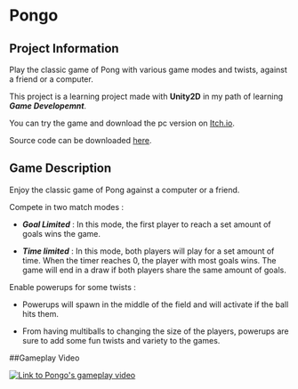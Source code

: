 # Pongo

## Project Information 

 Play the classic game of Pong with various game modes and twists, against a friend or a computer.
 
 This project is a learning project made with **Unity2D** in my path of learning ***Game Developemnt***.
 
 You can try the game and download the pc version on [Itch.io](https://kamelmahjoub.itch.io/pongo).
 
 Source code can be downloaded [here](https://github.com/KamelMahjoub/Pongo/releases).

## Game Description
 
 Enjoy the classic game of Pong against a computer or a friend.
 
 Compete in two match modes : 
 
  - ***Goal Limited*** : In this mode, the first player to reach a set amount of goals wins the game.
  
  - ***Time limited*** : In this mode, both players will play for a set amount of time.
                     When the timer reaches 0, the player with most goals wins.
                     The game will end in a draw if both players share the same amount of goals.
 
 Enable powerups for some twists : 
 
 - Powerups will spawn in the middle of the field and will activate if the ball hits them. 
 
 - From having multiballs to changing the size of the players, powerups are sure to add some fun twists and variety to the games.
 
 ##Gameplay Video 
 
[![Link to Pongo's gameplay video](https://img.youtube.com/vi/nZSyJVilASc/0.jpg)](https://www.youtube.com/watch?v=nZSyJVilASc)
 
 

 
